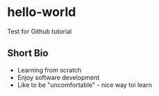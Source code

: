 # hello-world
Test for Github tutorial

## Short Bio

* Learning from scratch
* Enjoy software development
* Like to be "uncomfortable" - nice way toi learn
